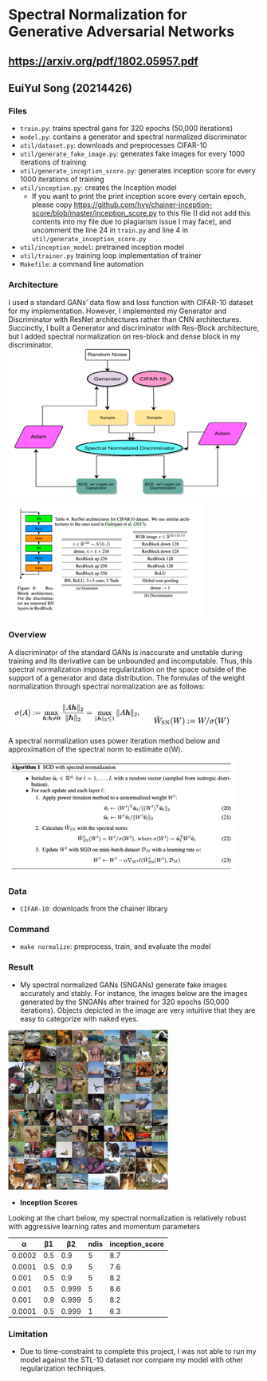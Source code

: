 # Spectral Normalization for Generative Adversarial Networks
## https://arxiv.org/pdf/1802.05957.pdf
## EuiYul Song (20214426)

### Files
* ```train.py```: trains spectral gans for 320 epochs (50,000 iterations)
* ```model.py```: contains a generator and spectral normalized discriminator
* ```util/dataset.py```: downloads and preprocesses CIFAR-10
* ```util/generate_fake_image.py```: generates fake images for every 1000 iterations of training
* ```util/generate_inception_score.py```: generates inception score for every 1000 iterations of training
* ```util/inception.py```: creates the Inception model
  * If you want to print the print inception score every certain epoch, please copy https://github.com/hvy/chainer-inception-score/blob/master/inception_score.py to this file (I did not add this contents into my file due to plagiarism issue I may face), and uncomment the line 24 in ```train.py``` and line 4 in ```util/generate_inception_score.py```
* ```util/inception_model```: pretrained inception model 
* ```util/trainer.py``` training loop implementation of trainer
* ```Makefile```: a command line automation
### Architecture
I used a standard GANs’ data flow and loss function with CIFAR-10 dataset for my implementation. However, I implemented my Generator and Discriminator with ResNet architectures rather than CNN architectures. Succinctly, I built a Generator and discriminator with Res-Block architecture, but I added spectral normalization on res-block and dense block in my discriminator.
![](images/architecture.png)
![](images/img_4.png)
### Overview
A discriminator of the standard GANs is inaccurate and unstable during training and its derivative can be unbounded and incomputable. Thus, this spectral normalization impose regularization on the space outside of the support of a generator and data distribution. The formulas of the weight normalization through spectral normalization are as follows:

![](images/img.png)
![](images/img_1.png)

A spectral normalization uses power iteration method below and approximation of the spectral norm to estimate σ(W).

![](images/img_2.png)

### Data
* ```CIFAR-10```: downloads from the chainer library

### Command
* ```make normalize```: preprocess, train, and evaluate the model

### Result

* My spectral normalized GANs (SNGANs) generate fake images accurately and stably. For instance, the images below are the images generated by the SNGANs after trained for 320 epochs (50,000 iterations). Objects depicted in the image are very intuitive that they are easy to categorize with naked eyes.

![](images/result.png)


* **Inception Scores**

Looking at the chart below, my spectral normalization is relatively robust with aggressive learning rates and momentum parameters

α | β1 | β2 | ndis | inception_score |
--- | --- | --- | --- | --- |
0.0002 | 0.5 | 0.9 | 5 | 8.7 |
0.0001 | 0.5 | 0.9 | 5 | 7.6 |
0.001 | 0.5 | 0.9 | 5 | 8.2 |
0.001 | 0.5 | 0.999 | 5 | 8.6 |
0.001 | 0.9 | 0.999 | 5 | 8.2 |
0.0001 | 0.5 | 0.999 | 1 | 6.3 |


### Limitation
* Due to time-constraint to complete this project, I was not able to run my model against the STL-10 dataset nor compare my model with other regularization techniques.